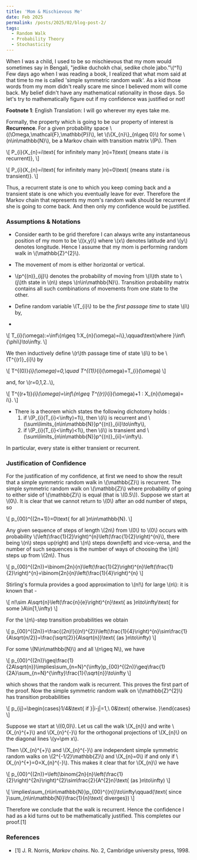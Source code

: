 ```yaml
---
title: 'Mom & Mischievous Me'
date: Feb 2025
permalink: /posts/2025/02/blog-post-2/
tags:
  - Random Walk
  - Probability Theory
  - Stochasticity
---
```


When I was a child, I used to be so mischievous that my mom would sometimes say in Bengali, "jedike duchokh chai, sedike chole jabo."\\(^1\\) Few days ago when I was reading a book, I realized that what mom said at that time to me is called 'simple symmetric random walk'. As a kid those words from my mom didn't really scare me since I believed mom will come back. My belief didn't have any mathematical rationality in those days. So let's try to mathematically figure out if my confidence was justified or not!

**Footnote 1**: English Translation: I will go wherever my eyes take me.

Formally, the property which is going to be our property of interest is **Recurrence**. For a given probability space \\((\Omega,\mathcal{F},\mathbb{P})\\), let \\(\\{X_{n}\\}_{n\geq 0}\\) for some \\(n\in\mathbb{N}\\), be a Markov chain with transition matrix \\(P\\). Then

\\[
P_{i}(X_{n}=i\text{ for infinitely many }n)=1\text{ (means state $i$ is recurrent)},
\\]

\\[
P_{i}(X_{n}=i\text{ for infinitely many }n)=0\text{ (means state $i$ is transient)}.
\\]

Thus, a recurrent state is one to which you keep coming back and a transient state is one which you eventually leave for ever. Therefore the Markov chain that represents my mom's random walk should be recurrent if she is going to come back. And then only my confidence would be justified.

### Assumptions & Notations

- Consider earth to be grid therefore I can always write any instantaneous position of my mom to be \\((x,y)\\) where \\(x\\) denotes latitude and \\(y\\) denotes longitude. Hence I assume that my mom is performing random walk in \\(\mathbb{Z}^{2}\\).

- The movement of mom is either horizontal or vertical.

- \\(p^{(n)}_{ij}\\) denotes the probability of moving from \\(i\\)th state to \\(j\\)th state in \\(n\\) steps \\(n\in\mathbb{N}\\). Transition probability matrix contains all such combinations of movements from one state to the other.

- Define random variable \\(T_{i}\\) to be the _first passage time_ to state \\(i\\) by,
- 
\\[
T_{i}(\omega):=\inf\\{n\geq 1:X_{n}(\omega)=i\\},\qquad\text{where }\inf\\{\phi\\}\to\infty.
\\]

We then inductively define \\(r\\)th passage time of state \\(i\\) to be \\(T^{(r)}_{i}\\) by 

\\[
T^{(0)}_{i}(\omega)=0,\quad T^{(1)}_{i}(\omega)=T_{i}(\omega)
\\]

and, for \\(r=0,1,2..\\),

\\[
T^{(r+1)}_{i}(\omega)=\inf\\{n\geq T^{(r)}_{i}(\omega)+1 : X_{n}(\omega)= i\\}.
\\]

- There is a theorem which states the following dichotomy holds : 
  1. if \\(P_{i}(T_{i}<\infty)=1\\), then \\(i\\) is recurrent and \\(\sum\limits_{n\in\mathbb{N}}p^{(n)}_{ii}\to\infty\\),
  2. if \\(P_{i}(T_{i}<\infty)<1\\), then \\(i\\) is transient and \\(\sum\limits_{n\in\mathbb{N}}p^{(n)}_{ii}<\infty\\).

In particular, every state is either transient or recurrent.

### Justification of Confidence

For the justification of my confidence, at first we need to show the result that a simple symmetric random walk in \\(\mathbb{Z}\\) is recurrent. The simple symmetric random walk on \\(\mathbb{Z}\\) where probability of going to either side of \\(\mathbb{Z}\\) is equal (that is \\(0.5\\)). Suppose we start at \\(0\\). It is clear that we cannot return to \\(0\\) after an odd number of steps, so

\\[
p_{00}^{(2n+1)}=0\text{ for all }n\in\mathbb{N}.
\\]

Any given sequence of steps of length \\(2n\\) from \\(0\\) to \\(0\\) occurs with probability \\(\left(\frac{1}{2}\right)^{n}\left(\frac{1}{2}\right)^{n}\\), there being \\(n\\) steps up(right) and \\(n\\) steps down(left) and vice-versa, and the number of such sequences is the number of ways of choosing the \\(n\\) steps up from \\(2n\\). Thus

\\[
p_{00}^{(2n)}=\binom{2n}{n}\left(\frac{1}{2}\right)^{n}\left(\frac{1}{2}\right)^{n}=\binom{2n}{n}\left(\frac{1}{4}\right)^{n}
\\]

Stirling's formula provides a good approximation to \\(n!\\) for large \\(n\\): it is known that -

\\[
n!\sim A\sqrt{n}\left(\frac{n}{e}\right)^{n}\text{ as }n\to\infty\text{ for some }A\in[1,\infty)
\\]

For the \\(n\\)-step transition probabilities we obtain

\\[
p_{00}^{(2n)}=\frac{(2n)!}{(n!)^{2}}\left(\frac{1}{4}\right)^{n}\sim\frac{1}{A\sqrt{n/2}}=\frac{\sqrt{2}}{A\sqrt{n}}\text{ (as }n\to\infty)
\\]

For some \\(N\in\mathbb{N}\\) and all \\(n\geq N\\), we have

\\[
p_{00}^{(2n)}\geq\frac{1}{2A\sqrt{n}}\implies\sum_{n=N}^{\infty}p_{00}^{(2n)}\geq\frac{1}{2A}\sum_{n=N}^{\infty}\frac{1}{\sqrt{n}}\to\infty
\\]

which shows that the random walk is recurrent. This proves the first part of the proof. Now the simple symmetric random walk on \\(\mathbb{Z}^{2}\\) has transition probabilities

\\[
p_{ij}=\begin{cases}1/4&\text{ if }|i-j|=1,\\ 0&\text{ otherwise. }\end{cases}
\\]

Suppose we start at \\((0,0)\\). Let us call the walk \\(X_{n}\\) and write \\(X_{n}^{+}\\) and \\(X_{n}^{-}\\) for the orthogonal projections of \\(X_{n}\\) on the diagonal lines \\(y=\pm x\\).

Then \\(X_{n}^{+}\\) and \\(X_{n}^{-}\\) are independent simple symmetric random walks on \\(2^{-1/2}\mathbb{Z}\\) and \\(X_{n}=0\\) if and only if \\(X_{n}^{+}=0=X_{n}^{-}\\). This makes it clear that for \\(X_{n}\\) we have

\\[
p_{00}^{(2n)}=\left(\binom{2n}{n}\left(\frac{1}{2}\right)^{2n}\right)^{2}\sim\frac{2}{A^{2}n}\text{ (as }n\to\infty)
\\]

\\[
\implies\sum_{n\in\mathbb{N}}p_{00}^{(n)}\to\infty\qquad(\text{ since }\sum_{n\in\mathbb{N}}\frac{1}{n}\text{ diverges})
\\]

Therefore we conclude that the walk is recurrent. Hence the confidence I had as a kid turns out to be mathematically justified. This completes our proof.[1] 

### References

- [1] J. R. Norris, _Markov chains_. No. 2, Cambridge university press, 1998.


